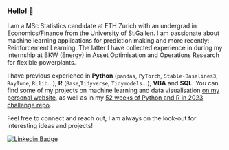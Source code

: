 ### Hello! 👋

I am a MSc Statistics candidate at ETH Zurich with an undergrad in Economics/Finance from the University of St.Gallen.
I am passionate about machine learning applications for prediction making and more recently: Reinforcement Learning. The latter I have collected experience in during my internship at BKW (Energy) in Asset Optimisation and Operations Research for flexible powerplants.

I have previous experience in **Python** (`pandas`, `PyTorch`, `Stable-Baselines3`, `RayTune`, `RLlib`...), **R** (`Base`,`Tidyverse`, `Tidymodels`...), **VBA** and **SQL**. You can find some of my projects on machine learning and data visualisation [on my personal website](https://mathiassteilen.github.io/), as well as in my [52 weeks of Python and R in 2023 challenge repo](https://github.com/MathiasSteilen/52-Weeks-of-Python-and-R-2023).

Feel free to connect and reach out, I am always on the look-out for interesting ideas and projects!

[![Linkedin Badge](https://img.shields.io/badge/LinkedIn-blue?style=for-the-badge&logo=linkedin&logoColor=white)](https://www.linkedin.com/in/mathias-steilen/)
